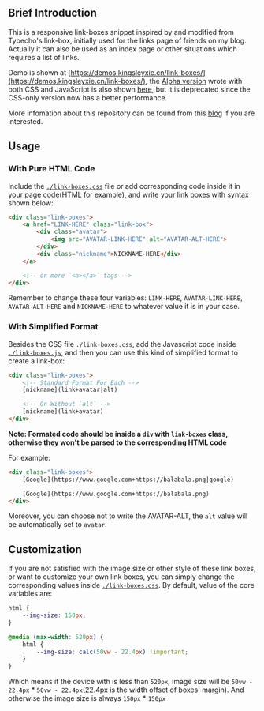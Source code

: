 ## Brief Introduction
This is a responsive link-boxes snippet inspired by and modified from Typecho's link-box, initially used for the links page of friends on my blog. Actually it can also be used as an index page or other situations which requires a list of links.

Demo is shown at [https://demos.kingsleyxie.cn/link-boxes/](https://demos.kingsleyxie.cn/link-boxes/), the [Alpha version](https://github.com/KingsleyXie/NaiveProjects/tree/c3c13f9/Snippets/link-boxes/) wrote with both CSS and JavaScript is also shown [here](https://demos.kingsleyxie.cn/link-boxes-alpha/), but it is deprecated since the CSS-only version now has a better performance.

More infomation about this repository can be found from this [blog](https://kingsleyxie.cn/implementation-of-link-boxes) if you are interested.

## Usage
### With Pure HTML Code

Include the [`./link-boxes.css`](./link-boxes.css) file or add corresponding code inside it in your page code(HTML for example), and write your link boxes with syntax shown below:

```html
<div class="link-boxes">
    <a href="LINK-HERE" class="link-box">
        <div class="avatar">
            <img src="AVATAR-LINK-HERE" alt="AVATAR-ALT-HERE">
        </div>
        <div class="nickname">NICKNAME-HERE</div>
    </a>

    <!-- or more `<a></a>` tags -->
</div>
```

Remember to change these four variables: `LINK-HERE`, `AVATAR-LINK-HERE`, `AVATAR-ALT-HERE` and `NICKNAME-HERE` to whatever value it is in your case.

### With Simplified Format
Besides the CSS file `./link-boxes.css`, add the Javascript code inside [`./link-boxes.js`](./link-boxes.js), and then you can use this kind of simplified format to create a link-box:

```html
<div class="link-boxes">
    <!-- Standard Format For Each -->
    [nickname](link+avatar|alt)

    <!-- Or Without `alt` -->
    [nickname](link+avatar)
</div>
```

**Note: Formated code should be inside a `div` with `link-boxes` class, otherwise they won't be parsed to the corresponding HTML code**

For example:

```html
<div class="link-boxes">
    [Google](https://www.google.com+https://balabala.png|google)

    [Google](https://www.google.com+https://balabala.png)
</div>
```

Moreover, you can choose not to write the AVATAR-ALT, the `alt` value will be automatically set to `avatar`.

## Customization
If you are not satisfied with the image size or other style of these link boxes, or want to customize your own link boxes, you can simply change the corresponding values inside [`./link-boxes.css`](./link-boxes.css). By default, value of the core variables are:

```css
html {
    --img-size: 150px;
}

@media (max-width: 520px) {
    html {
        --img-size: calc(50vw - 22.4px) !important;
    }
}
```

Which means if the device with is less than `520px`, image size will be `50vw - 22.4px` * `50vw - 22.4px`(22.4px is the width offset of boxes' margin). And otherwise the image size is always `150px` * `150px`
